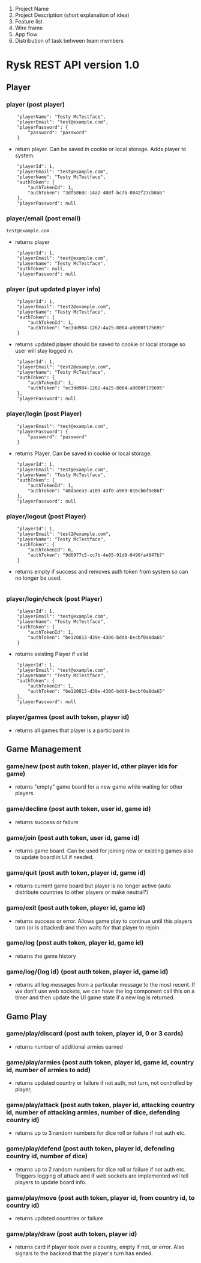 1. Project Name
2. Project Description (short explanation of idea)
3. Feature list
4. Wire frame
5. App flow
6. Distribution of task between team members

# Rysk REST API version 1.0

## Player

### player (post player)

```
    "playerName": "Testy McTestface",
    "playerEmail": "test@example.com",
    "playerPassword": {
        "password": "password"
    }
```

- return player. Can be saved in cookie or local storage. Adds player to system.

```    
    "playerId": 1,
    "playerEmail": "test@example.com",
    "playerName": "Testy McTestface",
    "authToken": {
        "authTokenId": 1,
        "authToken": "3df5860c-14a2-408f-bc7b-0042f27cb0ab"
    },
    "playerPassword": null
```

### player/email (post email)

```
test@example.com
```

- returns player

```    
    "playerId": 1,
    "playerEmail": "test@example.com",
    "playerName": "Testy McTestface",
    "authToken": null,
    "playerPassword": null
```

### player (put updated player info)

```
    "playerId": 1,
    "playerEmail": "test2@example.com",
    "playerName": "Testy McTestface",
    "authToken": {
        "authTokenId": 1,
        "authToken": "ec3dd984-1262-4a25-8064-a9000f175695"
    }
```

- returns updated player should be saved to cookie or local storage so user will stay logged in.

```
    "playerId": 1,
    "playerEmail": "test2@example.com",
    "playerName": "Testy McTestface",
    "authToken": {
        "authTokenId": 1,
        "authToken": "ec3dd984-1262-4a25-8064-a9000f175695"
    },
    "playerPassword": null
```

### player/login (post Player)

```
    "playerEmail": "test@example.com",
    "playerPassword": {
        "password": "password"
    }
```

- returns Player. Can be saved in cookie or local storage.

```    
    "playerId": 1,
    "playerEmail": "test@example.com",
    "playerName": "Testy McTestface",
    "authToken": {
        "authTokenId": 1,
        "authToken": "48daeea3-a109-43f0-a969-016cb6f9e86f"
    },
    "playerPassword": null
```

### player/logout (post Player)

```
    "playerId": 1,
    "playerEmail": "test2@example.com",
    "playerName": "Testy McTestface",
    "authToken": {
        "authTokenId": 6,
        "authToken": "9d6077c5-cc7b-4e85-91d0-0490fa4047b7"
    }
```

- returns empty if success and removes auth token from system so can no longer be used.
```
```

### player/login/check (post Player)

```
    "playerId": 1,
    "playerEmail": "test@example.com",
    "playerName": "Testy McTestface",
    "authToken": {
        "authTokenId": 1,
        "authToken": "be120813-d39e-4306-bdd8-becbf0a8da65"
    }
```

- returns existing Player if valid

```
    "playerId": 1,
    "playerEmail": "test@example.com",
    "playerName": "Testy McTestface",
    "authToken": {
        "authTokenId": 1,
        "authToken": "be120813-d39e-4306-bdd8-becbf0a8da65"
    },
    "playerPassword": null
```

### player/games (post auth token, player id)

- returns all games that player is a participant in

## Game Management

### game/new (post auth token, player id, other player ids for game)

- returns "empty" game board for a new game while waiting for other players.

### game/decline (post auth token, user id, game id)

- returns success or failure

### game/join (post auth token, user id, game id)

- returns game board. Can be used for joining new or existing games also to update board in UI if needed.

### game/quit (post auth token, player id, game id)

- returns current game board but player is no longer active (auto distribute countries to other players or make
  neutral?)

### game/exit (post auth token, player id, game id)

- returns success or error. Allows game play to continue until this players turn (or is attacked) and then waits for
  that player to rejoin.

### game/log (post auth token, player id, game id)

- returns the game history

### game/log/{log id} (post auth token, player id, game id)

- returns all log messages from a particular message to the most recent. If we don't use web sockets, we can have the
  log component call this on a timer and then update the UI game state if a new log is returned.

## Game Play

### game/play/discard (post auth token, player id, 0 or 3 cards)

- returns number of additional armies earned

### game/play/armies (post auth token, player id, game id, country id, number of armies to add)

- returns updated country or failure if not auth, not turn, not controlled by player,

### game/play/attack (post auth token, player id, attacking country id, number of attacking armies, number of dice, defending country id)

- returns up to 3 random numbers for dice roll or failure if not auth etc.

### game/play/defend (post auth token, player id, defending country id, number of dice)

- returns up to 2 random numbers for dice roll or failure if not auth etc. Triggers logging of attack and if web sockets
  are implemented will tell players to update board info.

### game/play/move (post auth token, player id, from country id, to country id)

- returns updated countries or failure

### game/play/draw (post auth token, player id)

- returns card if player took over a country, empty if not, or error. Also signals to the backend that the player's turn
  has ended.
